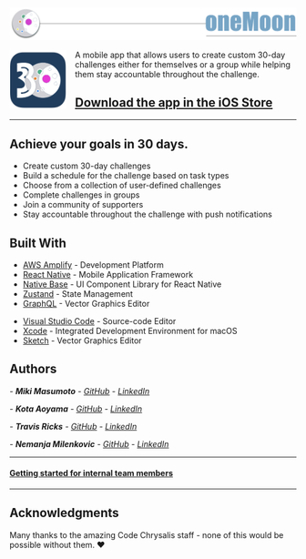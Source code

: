 ![oneMoon app](/src/assets/img/oneMoonHeader-white.png)


<img src="src/assets/img/appIcon.png" style="max-width: 100px; float: left; padding-right: 15px;"> A mobile app that allows users to create custom 30-day challenges either for themselves or a group while helping them stay accountable throughout the challenge.

## [Download the app in the iOS Store](https://apps.apple.com/us/app/one-moon/id1502061901)

---

## Achieve your goals in 30 days.

- Create custom 30-day challenges
- Build a schedule for the challenge based on task types
- Choose from a collection of user-defined challenges
- Complete challenges in groups
- Join a community of supporters
- Stay accountable throughout the challenge with push notifications

## Built With

- [AWS Amplify](https://aws.amazon.com/amplify/) - Development Platform
- [React Native](https://reactnative.dev/) - Mobile Application Framework
- [Native Base](https://nativebase.io/) - UI Component Library for React Native
- [Zustand](https://github.com/react-spring/zustand) - State Management
- [GraphQL](https://graphql.org/) - Vector Graphics Editor

* [Visual Studio Code](https://code.visualstudio.com/) - Source-code Editor
* [Xcode](https://developer.apple.com/xcode/) - Integrated Development Environment for macOS
* [Sketch](https://www.sketch.com/) - Vector Graphics Editor

## Authors

_- **Miki Masumoto** - [GitHub](https://github.com/masumomo) - [LinkedIn](https://www.linkedin.com/in/miki-masumoto/)_

_- **Kota Aoyama** - [GitHub](https://github.com/KotaAoyama) - [LinkedIn](https://www.linkedin.com/in/kota-aoyama/)_

_- **Travis Ricks** - [GitHub](https://github.com/travisricks) - [LinkedIn](https://www.linkedin.com/in/travis-ricks/)_

_- **Nemanja Milenkovic** - [GitHub](https://github.com/NemanjaMilenkovic) - [LinkedIn](https://www.linkedin.com/in/NemanjaMilenkovic/)_

--- 

#### [Getting started for internal team members](GETTING_STARTED.md)

---

## Acknowledgments

Many thanks to the amazing Code Chrysalis staff - none of this would be possible without them. ❤️
